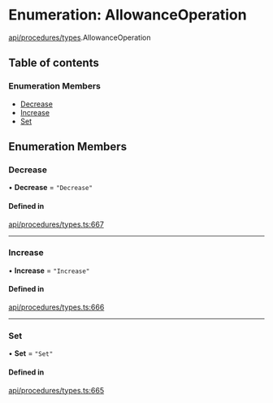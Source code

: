 # Enumeration: AllowanceOperation

[api/procedures/types](../wiki/api.procedures.types).AllowanceOperation

## Table of contents

### Enumeration Members

- [Decrease](../wiki/api.procedures.types.AllowanceOperation#decrease)
- [Increase](../wiki/api.procedures.types.AllowanceOperation#increase)
- [Set](../wiki/api.procedures.types.AllowanceOperation#set)

## Enumeration Members

### Decrease

• **Decrease** = ``"Decrease"``

#### Defined in

[api/procedures/types.ts:667](https://github.com/PolymathNetwork/polymesh-sdk/blob/c37bc05d/src/api/procedures/types.ts#L667)

___

### Increase

• **Increase** = ``"Increase"``

#### Defined in

[api/procedures/types.ts:666](https://github.com/PolymathNetwork/polymesh-sdk/blob/c37bc05d/src/api/procedures/types.ts#L666)

___

### Set

• **Set** = ``"Set"``

#### Defined in

[api/procedures/types.ts:665](https://github.com/PolymathNetwork/polymesh-sdk/blob/c37bc05d/src/api/procedures/types.ts#L665)
